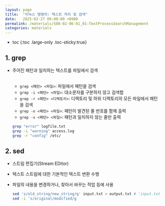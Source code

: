 ```yaml
---
layout: page
title:  "리눅스 명령어: 텍스트 처리 및 검색"
date:   2025-02-27 09:00:00 +0900
permalink: /materials/S08-02-06-01_01-TextProcessSearchManagement
categories: materials
---
```

* toc
{:toc .large-only .toc-sticky:true}


## 1. grep
- 주어진 패턴과 일치하는 텍스트를 파일에서 검색<br><br>
    - `grep <패턴> <파일>`: 파일에서 패턴을 검색
    - `grep -i <패턴> <파일>`: 대소문자를 구분하지 않고 검색합
    - `grep -r <패턴> <디렉토리>`: 디렉토리 및 하위 디렉토리의 모든 파일에서 패턴을 검색
    - `grep -n <패턴> <파일>`: 패턴이 발견된 줄 번호를 함께 출력
    - `grep -v <패턴> <파일>`: 패턴과 일치하지 않는 줄만 출력

    ```bash
    grep "error" logfile.txt
    grep -i "warning" access.log
    grep -r "config" /etc/
    ```

## 2. sed
- 스트림 편집기(Stream EDitor)
- 텍스트 스트림에 대한 기본적인 텍스트 변환 수행
- 파일의 내용을 변경하거나, 찾아서 바꾸는 작업 등에 사용

    ```bash
    sed 's/old_string/new_string/g' input.txt > output.txt # 'input.txt'에서 'old_string'을 'new_string'으로 모두 바꾸어 'output.txt'에 저장
    sed -i 's/original/modified/g